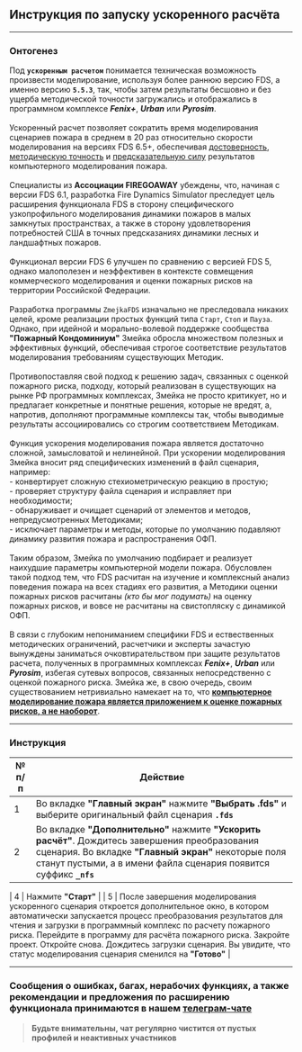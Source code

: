 ## Инструкция по запуску ускоренного расчёта

---

### Онтогенез

Под **`ускоренным расчетом`** понимается техническая возможность произвести моделирование, используя более раннюю версию FDS, а именно версию **`5.5.3`**, так, чтобы затем результаты бесшовно и без ущерба методической точности загружались и отображались в программном комплексе ***Fenix+***, ***Urban*** или ***Pyrosim***.<br><br> Ускоренный расчет позволяет сократить время моделирования сценариев пожара в среднем в 20 раз относительно скорости моделирования на версиях FDS 6.5+, обеспечивая <ins>достоверность</ins>, <ins>методическую точность</ins> и <ins>предсказательную силу</ins> результатов компьютерного моделирования пожара.<br><br> Специалисты из **Ассоциации FIREGOAWAY** убеждены, что, начиная с версии FDS 6.1, разработка Fire Dynamics Simulator преследует цель расширения функционала FDS в сторону специфического узкопрофильного моделирования динамики пожаров в малых замкнутых пространствах, а также в сторону удовлетворения потребностей США в точных предсказаниях динамики лесных и ландшафтных пожаров.<br><br> Функционал версии FDS 6 улучшен по сравнению с версией FDS 5, однако малополезен и неэффективен в контексте совмещения коммерческого моделирования и оценки пожарных рисков на территории Российской Федерации.<br><br>Разработка программы `ZmejkaFDS` изначально не преследовала никаких целей, кроме реализации простых функций типа `Старт`, `Стоп` и `Пауза`. Однако, при идейной и морально-волевой поддержке сообщества **"Пожарный Кондоминиум"** Змейка обросла множеством полезных и эффективных функций, обеспечивая строгое соответствие результатов моделирования требованиям существующих Методик.<br><br>Противопоставляя свой подход к решению задач, связанных с оценкой пожарного риска, подходу, который реализован в существующих на рынке РФ программных комплексах, Змейка не просто критикует, но и предлагает конкретные и понятные решения, которые не вредят, а, напротив, дополняют программные комплексы так, чтобы выводимые результаты ассоциировались со строгим соответствием Методикам.<br><br>Функция ускорения моделирования пожара является достаточно сложной, замысловатой и нелинейной. При ускорении моделирования Змейка вносит ряд специфических изменений в файл сценария, например:<br>- конвертирует сложную стехиометрическую реакцию в простую;<br>- проверяет структуру файла сценария и исправляет при необходимости;<br>- обнаруживает и очищает сценарий от элементов и методов, непредусмотренных Методиками;<br>- исключает параметры и методы, которые по умолчанию подавляют динамику развития пожара и распространения ОФП.<br><br>Таким образом, Змейка по умолчанию подбирает и реализует наихудшие параметры компьютерной модели пожара. Обусловлен такой подход тем, что FDS расчитан на изучение и комплексный анализ поведения пожара на всех стадиях его развития, а Методики оценки пожарных рисков расчитаны *(кто бы мог подумать)* на оценку пожарных рисков, и вовсе не расчитаны на свистопляску с динамикой ОФП.<br><br>В связи с глубоким непониманием специфики FDS и ествественных методических ограничений, расчетчики и эксперты зачастую вынуждены заниматься очковтирательством при защите результатов расчета, полученных в программных комплексах ***Fenix+***, ***Urban*** или ***Pyrosim***, избегая сутевых вопросов, связанных непосредственно с оценкой пожарного риска. Змейка же, в свою очередь, своим существованием нетривиально намекает на то, что <ins>**компьютерное моделирование пожара является приложением к оценке пожарных рисков, а не наоборот**</ins>.

---

### Инструкция

|	№ п/п	|	Действие	|
|---------|---------|
|	1	|	Во вкладке **"Главный экран"** нажмите **"Выбрать .fds"** и выберите оригинальный файл сценария **`.fds`**	|
|	2	|	Во вкладке **"Дополнительно"** нажмите **"Ускорить расчёт"**. Дождитесь завершения преобразования сценария. Во вкладке **"Главный экран"** некоторые поля станут пустыми, а в имени файла сценария появится суффикс **`_nfs`**	|

|	4	|	Нажмите **"Старт"**	|
|	5	|	После завершения моделирования ускоренного сценария откроется дополнительное окно, в котором автоматически запускается процесс преобразования результатов для чтения и загрузки в программный комплекс по расчету пожарного риска. Перейдите в программу для расчёта пожарного риска. Закройте проект. Откройте снова. Дождитесь загрузки сценария. Вы увидите, что статус моделирования сценария сменился на **"Готово"**	|

---

### Сообщения о ошибках, багах, нерабочих функциях, а также рекомендации и предложения по расширению функционала принимаются в нашем [**телеграм-чате**](https://t.me/+LdZFKLaDjIA1YWVi)
>**Будьте внимательны, чат регулярно чистится от пустых профилей и неактивных участников**